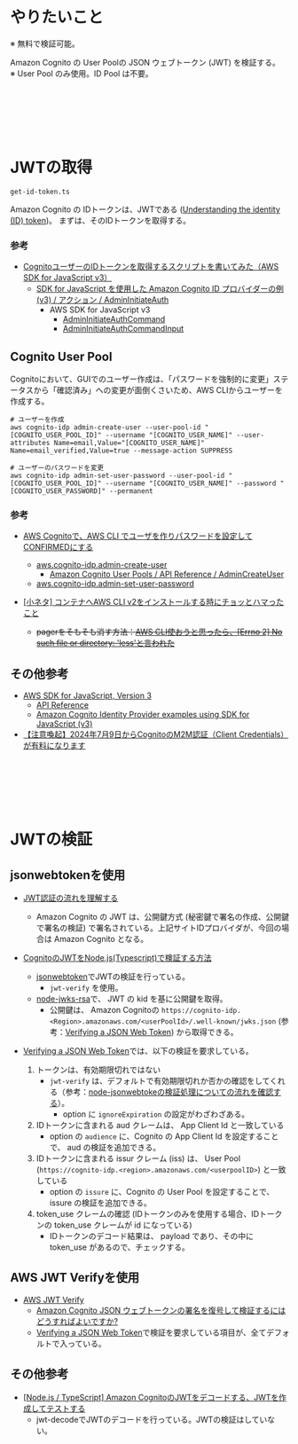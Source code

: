 # やりたいこと
※ 無料で検証可能。

Amazon Cognito の User Poolの JSON ウェブトークン (JWT) を検証する。  
※ User Pool のみ使用。ID Pool は不要。  

<br>
<br>
<br>
<br>
<br>

# JWTの取得
`get-id-token.ts`

Amazon Cognito の IDトークンは、JWTである ([Understanding the identity (ID) token](https://docs.aws.amazon.com/cognito/latest/developerguide/amazon-cognito-user-pools-using-the-id-token.html))。
まずは、そのIDトークンを取得する。

### 参考
- [CognitoユーザーのIDトークンを取得するスクリプトを書いてみた（AWS SDK for JavaScript v3）](https://dev.classmethod.jp/articles/get-the-id-token-of-a-cognito-user-aws-sdk-for-javascript-v3/)
  - [SDK for JavaScript を使用した Amazon Cognito ID プロバイダーの例 (v3) / アクション / AdminInitiateAuth](https://docs.aws.amazon.com/sdk-for-javascript/v3/developer-guide/javascript_cognito-identity-provider_code_examples.html#actions)
    - AWS SDK for JavaScript v3
      - [AdminInitiateAuthCommand](https://docs.aws.amazon.com/AWSJavaScriptSDK/v3/latest/client/cognito-identity-provider/command/AdminInitiateAuthCommand/)
      - [AdminInitiateAuthCommandInput](https://docs.aws.amazon.com/AWSJavaScriptSDK/v3/latest/Package/-aws-sdk-client-cognito-identity-provider/Interface/AdminInitiateAuthCommandInput/)

## Cognito User Pool
Cognitoにおいて、GUIでのユーザー作成は、「パスワードを強制的に変更」ステータスから「確認済み」への変更が面倒くさいため、AWS CLIからユーザーを作成する。
```shell
# ユーザーを作成
aws cognito-idp admin-create-user --user-pool-id "[COGNITO_USER_POOL_ID]" --username "[COGNITO_USER_NAME]" --user-attributes Name=email,Value="[COGNITO_USER_NAME]" Name=email_verified,Value=true --message-action SUPPRESS

# ユーザーのパスワードを変更
aws cognito-idp admin-set-user-password --user-pool-id "[COGNITO_USER_POOL_ID]" --username "[COGNITO_USER_NAME]" --password "[COGNITO_USER_PASSWORD]" --permanent
```

### 参考
- [AWS Cognitoで、AWS CLI でユーザを作りパスワードを設定してCONFIRMEDにする](https://zenn.dev/ytkhs/articles/efc0a777a73f15)
  - [aws.cognito-idp.admin-create-user](https://docs.aws.amazon.com/cli/latest/reference/cognito-idp/admin-create-user.html)
    - [Amazon Cognito User Pools / API Reference / AdminCreateUser](https://docs.aws.amazon.com/cognito-user-identity-pools/latest/APIReference/API_AdminCreateUser.html)
  - [aws.cognito-idp.admin-set-user-password](https://docs.aws.amazon.com/cli/latest/reference/cognito-idp/admin-set-user-password.html)

- [[小ネタ] コンテナへAWS CLI v2をインストールする時にチョッとハマったこと](https://dev.classmethod.jp/articles/tips-for-aws-cli-v2-on-container/)
  - ~~pagerをそもそも消す方法：[AWS CLI使おうと思ったら、[Errno 2] No such file or directory: 'less'と言われた](https://zenn.dev/10inoino/articles/fb02beecfb7135)~~

## その他参考
- [AWS SDK for JavaScript, Version 3](https://docs.aws.amazon.com/sdk-for-javascript/)
  - [API Reference](https://docs.aws.amazon.com/AWSJavaScriptSDK/v3/latest/)
  - [Amazon Cognito Identity Provider examples using SDK for JavaScript (v3)](https://docs.aws.amazon.com/sdk-for-javascript/v3/developer-guide/javascript_cognito-identity-provider_code_examples.html)
- [【注意喚起】2024年7月9日からCognitoのM2M認証（Client Credentials）が有料になります](https://dev.classmethod.jp/articles/amazon-cognito-tiered-pricing-m2m-usage/)

<br>
<br>
<br>
<br>
<br>

# JWTの検証
## jsonwebtokenを使用
- [JWT認証の流れを理解する](https://qiita.com/asagohan2301/items/cef8bcb969fef9064a5c)
  - Amazon Cognito の JWT は、公開鍵方式 (秘密鍵で署名の作成、公開鍵で署名の検証) で署名されている。上記サイトIDプロバイダが、今回の場合は Amazon Cognito となる。
- [CognitoのJWTをNode.js(Typescript)で検証する方法](https://qiita.com/purini-to/items/075143f45fa0caf558d8)
  - [jsonwebtoken](https://github.com/auth0/node-jsonwebtoken)でJWTの検証を行っている。
    - `jwt-verify` を使用。
  - [node-jwks-rsa](https://github.com/auth0/node-jwks-rsa)で、 JWT の kid を基に公開鍵を取得。
    - 公開鍵は、 Amazon Cognitoの `https://cognito-idp.<Region>.amazonaws.com/<userPoolId>/.well-known/jwks.json` (参考：[Verifying a JSON Web Token](https://docs.aws.amazon.com/cognito/latest/developerguide/amazon-cognito-user-pools-using-tokens-verifying-a-jwt.html)) から取得できる。

- [Verifying a JSON Web Token](https://docs.aws.amazon.com/cognito/latest/developerguide/amazon-cognito-user-pools-using-tokens-verifying-a-jwt.html)では、以下の検証を要求している。
  1. トークンは、有効期限切れではない
      - `jwt-verify` は、デフォルトで有効期限切れか否かの確認をしてくれる（参考：[node-jsonwebtokeの検証処理についての流れを確認する](https://zenn.dev/maronn/articles/about-verify-in-node-jsonwebtoken)）。
        - option に `ignoreExpiration` の設定がわざわざある。
  2. IDトークンに含まれる aud クレームは、 App Client Id と一致している
      - option の `audience` に、Cognito の App Client Id を設定することで、 aud の検証を追加できる。
  3. IDトークンに含まれる issur クレーム (iss) は、 User Pool (`https://cognito-idp.<region>.amazonaws.com/<userpoolID>`) と一致している
      - option の `issure` に、Cognito の User Pool を設定することで、 issure の検証を追加できる。
  4. token_use クレームの確認 (IDトークンのみを使用する場合、IDトークンの token_use クレームが id になっている)
      - IDトークンのデコード結果は、 payload であり、その中に token_use があるので、チェックする。

## AWS JWT Verifyを使用
- [AWS JWT Verify](https://github.com/awslabs/aws-jwt-verify?tab=readme-ov-file)
  - [Amazon Cognito JSON ウェブトークンの署名を復号して検証するにはどうすればよいですか?](https://repost.aws/ja/knowledge-center/decode-verify-cognito-json-token)
  - [Verifying a JSON Web Token](https://docs.aws.amazon.com/cognito/latest/developerguide/amazon-cognito-user-pools-using-tokens-verifying-a-jwt.html)で検証を要求している項目が、全てデフォルトで入っている。

## その他参考
- [[Node.js / TypeScript] Amazon CognitoのJWTをデコードする、JWTを作成してテストする](https://dev.classmethod.jp/articles/nodejs-typescript-decode-a-jwt-of-amazon-cognito-create-a-jwt-for-testing/)
  - jwt-decodeでJWTのデコードを行っている。JWTの検証はしていない。
